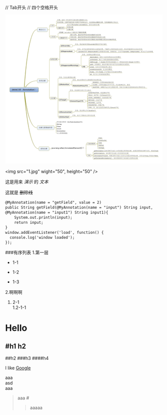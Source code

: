 

<html> // Tab开头
    <title>Markdown</title>
</html> // 四个空格开头

![1.jpg](./1.jpg)

<img src="1.jpg" wight="50", height="50" />


这是用来 *演示* 的 _文本_

这就是 ~~删除线~~

```
@MyAnnotation(name = "getField", value = 2)
public String getField(@MyAnnotation(name = "input") String input, @MyAnnotation(name = "input1") String input1){
    System.out.println(input);
    return input;
}
window.addEventListener('load', function() {
  console.log('window loaded');
});
```


###有序列表
1.第一层
 + 1-1 
 - 1-2
 * 1-3  
  
2.啊啊啊  
 1. 2-1  
  1.2-1-1






Hello
====
#h1
h2
--
##h2
###h3
####h4

I like [Google](https://www.google.com/)

aaa  
asd<br>aaa


>aaa  *#*
>>aaaaa
>

